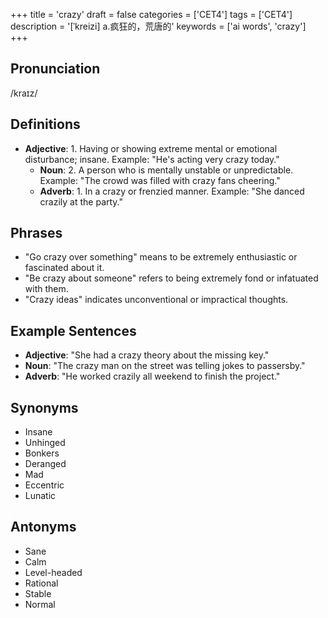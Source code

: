 +++
title = 'crazy'
draft = false
categories = ['CET4']
tags = ['CET4']
description = '[ˈkreizi] a.疯狂的，荒唐的'
keywords = ['ai words', 'crazy']
+++

## Pronunciation
/kraɪz/

## Definitions
- **Adjective**: 1. Having or showing extreme mental or emotional disturbance; insane. Example: "He's acting very crazy today."
   - **Noun**: 2. A person who is mentally unstable or unpredictable. Example: "The crowd was filled with crazy fans cheering."
   - **Adverb**: 1. In a crazy or frenzied manner. Example: "She danced crazily at the party."

## Phrases
- "Go crazy over something" means to be extremely enthusiastic or fascinated about it.
- "Be crazy about someone" refers to being extremely fond or infatuated with them.
- "Crazy ideas" indicates unconventional or impractical thoughts.

## Example Sentences
- **Adjective**: "She had a crazy theory about the missing key."
- **Noun**: "The crazy man on the street was telling jokes to passersby."
- **Adverb**: "He worked crazily all weekend to finish the project."

## Synonyms
- Insane
- Unhinged
- Bonkers
- Deranged
- Mad
- Eccentric
- Lunatic

## Antonyms
- Sane
- Calm
- Level-headed
- Rational
- Stable
- Normal
